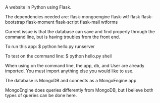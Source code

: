 A website in Python using Flask.

The dependencies needed are:
flask-mongoengine
flask-wtf
flask
flask-bootstrap
flask-moment
flask-script
flask-mail
wtforms

Current issue is that the database can save and find properly through the command line,
but is having troubles from the front end.

To run this app:
$ python hello.py runserver

To test on the command line:
$ python hello.py shell

When using on the command line, the app, db, and User are already imported.
You must import anything else you would like to use.

The database is MongoDB and connects as a MongoEngine app.

MongoEngine does queries differently from MongoDB, but I believe
both types of queries can be done here.
